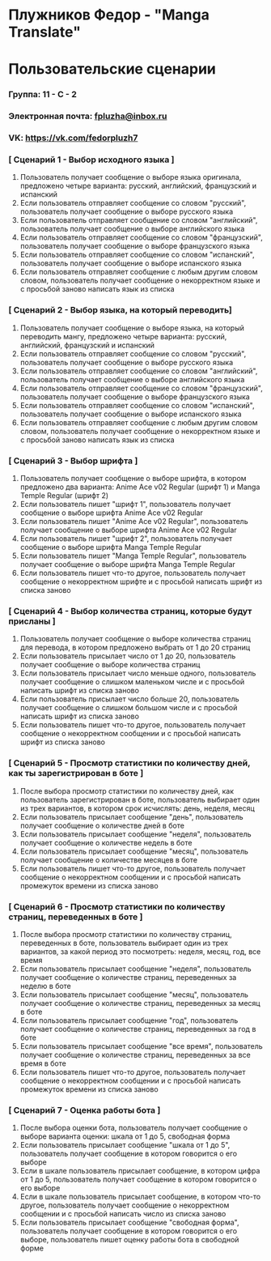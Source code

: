 # Плужников Федор - "Manga Translate"
# Пользовательские сценарии

### Группа: 11 - С - 2
### Электронная почта: fpluzha@inbox.ru
### VK: https://vk.com/fedorpluzh7


### [ Сценарий 1 - Выбор исходного языка ]

1. Пользователь получает сообщение о выборе языка оригинала, предложено четыре варианта: русский, английский, французский и испанский
2. Если пользователь отправляет сообщение со словом "русский", пользователь получает сообщение о выборе русского языка
3. Если пользователь отправляет сообщение со словом "английский", пользователь получает сообщение о выборе английского языка
4. Если пользователь отправляет сообщение со словом "французский", пользователь получает сообщение о выборе французского языка
5. Если пользователь отправляет сообщение со словом "испанский", пользователь получает сообщение о выборе испанского языка
6. Если пользователь отправляет сообщение с любым другим словом словом, пользователь получает сообщение о некорректном языке и с просьбой заново написать язык из списка

### [ Сценарий 2 - Выбор языка, на который переводить]

1. Пользователь получает сообщение о выборе языка, на который переводить мангу, предложено четыре варианта: русский, английский, французский и испанский
2. Если пользователь отправляет сообщение со словом "русский", пользователь получает сообщение о выборе русского языка
3. Если пользователь отправляет сообщение со словом "английский", пользователь получает сообщение о выборе английского языка
4. Если пользователь отправляет сообщение со словом "французский", пользователь получает сообщение о выборе французского языка
5. Если пользователь отправляет сообщение со словом "испанский", пользователь получает сообщение о выборе испанского языка
6. Если пользователь отправляет сообщение с любым другим словом словом, пользователь получает сообщение о некорректном языке и с просьбой заново написать язык из списка

### [ Сценарий 3 - Выбор шрифта ]

1. Пользователь получает сообщение о выборе шрифта, в котором предложено два варианта: Anime Ace v02 Regular (шрифт 1) и Manga Temple Regular (шрифт 2)
2. Если пользователь пишет "шрифт 1", пользователь получает сообщение о выборе шрифта Anime Ace v02 Regular
3. Если пользователь пишет "Anime Ace v02 Regular", пользователь получает сообщение о выборе шрифта Anime Ace v02 Regular
4. Если пользователь пишет "шрифт 2", пользователь получает сообщение о выборе шрифта Manga Temple Regular
5. Если пользователь пишет "Manga Temple Regular", пользователь получает сообщение о выборе шрифта Manga Temple Regular
6. Если пользователь пишет что-то другое, пользователь получает сообщение о некорректном шрифте и с просьбой написать шрифт из списка заново

### [ Сценарий 4 - Выбор количества страниц, которые будут присланы ]

1. Пользователь получает сообщение о выборе количества страниц для перевода, в котором предложено выбрать от 1 до 20 страниц
2. Если пользователь присылает число от 1 до 20, пользователь получает сообщение о выборе количества страниц
3. Если пользователь присылает число меньше одного, пользователь получает сообщение о слишком маленьком числе и с просьбой написать шрифт из списка заново
4. Если пользователь присылает число больше 20, пользователь получает сообщение о слишком большом числе и с просьбой написать шрифт из списка заново
5. Если пользователь пишет что-то другое, пользователь получает сообщение о некорректном сообщении и с просьбой написать шрифт из списка заново

### [ Сценарий 5 - Просмотр статистики по количеству дней, как ты зарегистрирован в боте ]

1. После выбора просмотр статистики по количеству дней, как пользователь зарегистрирован в боте, пользователь выбирает один из трех вариантов, в котором срок исчислять: день, неделя, месяц
2. Если пользователь присылает сообщение "день", пользователь получает сообщение о количестве дней в боте
3. Если пользователь присылает сообщение "неделя", пользователь получает сообщение о количестве недель в боте
4. Если пользователь присылает сообщение "месяц", пользователь получает сообщение о количестве месяцев в боте
5. Если пользователь пишет что-то другое, пользователь получает сообщение о некорректном сообщении и с просьбой написать промежуток времени из списка заново


### [ Сценарий 6 - Просмотр статистики по количеству страниц, переведенных в боте ]

1. После выбора просмотр статистики по количеству страниц, переведенных в боте, пользователь выбирает один из трех вариантов, за какой период это посмотреть: неделя, месяц, год, все время
2. Если пользователь присылает сообщение "неделя", пользователь получает сообщение о количестве страниц, переведенных за неделю в боте
3. Если пользователь присылает сообщение "месяц", пользователь получает сообщение о количестве страниц, переведенных за месяц в боте
4. Если пользователь присылает сообщение "год", пользователь получает сообщение о количестве страниц, переведенных за год в боте
5. Если пользователь присылает сообщение "все время", пользователь получает сообщение о количестве страниц, переведенных за все время в боте
6. Если пользователь пишет что-то другое, пользователь получает сообщение о некорректном сообщении и с просьбой написать промежуток времени из списка заново


### [ Сценарий 7 - Оценка работы бота ]

1. После выбора оценки бота, пользователь получает сообщение о выборе варианта оценки: шкала от 1 до 5, свободная форма
2. Если пользователь присылает сообщение "шкала от 1 до 5", пользователь получает сообщение в котором говорится о его выборе
3. Если в шкале пользователь присылает сообщение, в котором цифра от 1 до 5, пользователь получает сообщение в котором говорится о его выборе
4. Если в шкале пользователь присылает сообщение, в котором что-то другое, пользователь получает сообщение о некорректном сообщении и с просьбой написать число из списка заново
5. Если пользователь присылает сообщение "свободная форма", пользователь получает сообщение в котором говорится о его выборе, пользователь пишет оценку работы бота в свободной форме
